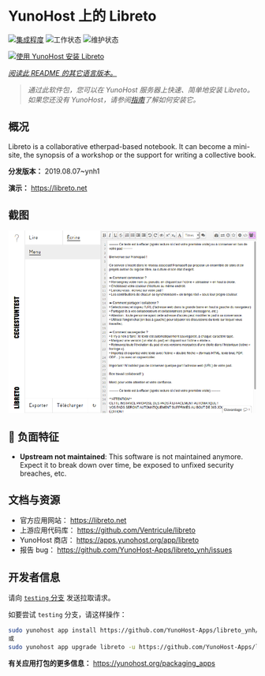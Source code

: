 <!--
注意：此 README 由 <https://github.com/YunoHost/apps/tree/master/tools/readme_generator> 自动生成
请勿手动编辑。
-->

# YunoHost 上的 Libreto

[![集成程度](https://dash.yunohost.org/integration/libreto.svg)](https://ci-apps.yunohost.org/ci/apps/libreto/) ![工作状态](https://ci-apps.yunohost.org/ci/badges/libreto.status.svg) ![维护状态](https://ci-apps.yunohost.org/ci/badges/libreto.maintain.svg)

[![使用 YunoHost 安装 Libreto](https://install-app.yunohost.org/install-with-yunohost.svg)](https://install-app.yunohost.org/?app=libreto)

*[阅读此 README 的其它语言版本。](./ALL_README.md)*

> *通过此软件包，您可以在 YunoHost 服务器上快速、简单地安装 Libreto。*  
> *如果您还没有 YunoHost，请参阅[指南](https://yunohost.org/install)了解如何安装它。*

## 概况

Libreto is a collaborative etherpad-based notebook. It can become a mini-site, the synopsis of a workshop or the support for writing a collective book.


**分发版本：** 2019.08.07~ynh1

**演示：** <https://libreto.net>

## 截图

![Libreto 的截图](./doc/screenshots/menu.png)

## :red_circle: 负面特征

- **Upstream not maintained**: This software is not maintained anymore. Expect it to break down over time, be exposed to unfixed security breaches, etc.

## 文档与资源

- 官方应用网站： <https://libreto.net>
- 上游应用代码库： <https://github.com/Ventricule/libreto>
- YunoHost 商店： <https://apps.yunohost.org/app/libreto>
- 报告 bug： <https://github.com/YunoHost-Apps/libreto_ynh/issues>

## 开发者信息

请向 [`testing` 分支](https://github.com/YunoHost-Apps/libreto_ynh/tree/testing) 发送拉取请求。

如要尝试 `testing` 分支，请这样操作：

```bash
sudo yunohost app install https://github.com/YunoHost-Apps/libreto_ynh/tree/testing --debug
或
sudo yunohost app upgrade libreto -u https://github.com/YunoHost-Apps/libreto_ynh/tree/testing --debug
```

**有关应用打包的更多信息：** <https://yunohost.org/packaging_apps>
